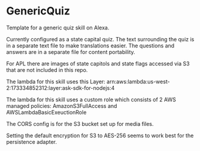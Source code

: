 # GenericQuiz
Template for a generic quiz skill on Alexa. 

Currently configured as a state capital quiz. The text surrounding the quiz is in a separate text file to make translations easier. The questions and answers are in a separate file for content portability.

For APL there are images of state capitols and state flags accessed via S3 that are not included in this repo.

The lambda for this skill uses this Layer: arn:aws:lambda:us-west-2:173334852312:layer:ask-sdk-for-nodejs:4

The lambda for this skill uses a custom role which consists of 2 AWS managed policies: AmazonS3FullAccess and AWSLambdaBasicExeuctionRole

The CORS config is for the S3 bucket set up for media files.

Setting the default encryption for S3 to AES-256 seems to work best for the persistence adapter.

